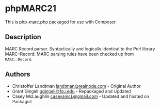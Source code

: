 # phpMARC21

This is [php-marc.php](https://sourceforge.net/projects/phpmarc/) packaged for use with Composer. 

## Description

MARC Record parser. Syntactically and logically identical to the 
Perl library MARC::Record. MARC parsing rules have been checked up from
`MARC::Record`.

## Authors

* Christoffer Landtman <landtman@realnode.com> - Original Author
* Grant Gingell <ggingell@fsu.edu> - Repackaged and Updated
* Casey McLaughlin <caseyamcL@gmail.com> - Updated and hosted on Packagist

